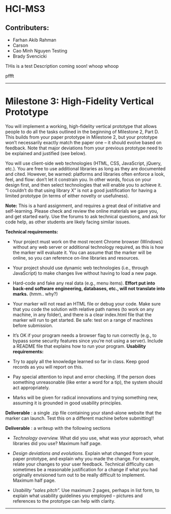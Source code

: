 # HCI-MS3

## Contributers:
 - Farhan Akib Rahman
 - Carson
 - Cao Minh Nguyen Testing
 - Brady Svencicki

THis is a test
Description coming soon!
whoop whoop

pffft


---

# Milestone 3: High-Fidelity Vertical Prototype

You will implement a working, high-fidelity vertical prototype that allows people to do all the tasks outlined in the beginning of Milestone 2, Part D. This builds from your paper prototype in Milestone 2, but your prototype won’t necessarily exactly match the paper one – it should evolve based on feedback. Note that major deviations from your previous prototype need to be explained and justified (see below).

You will use client-side web technologies (HTML, CSS, JavaScript, jQuery, etc.). You are free to use additional libraries as long as they are documented and cited. However, be warned: platforms and libraries often enforce a look, feel, and flow: don’t let it constrain you. In other words, focus on your design first, and then select technologies that will enable you to achieve it. “I couldn’t do that using library X” is not a good justification for having a limited prototype (in terms of either novelty or usefulness).

**Note:** This is a hard assignment, and requires a great deal of initiative and self-learning. Please check and review the online materials we gave you, and get started early. Use the forums to ask technical questions, and ask for code help, as other students are likely facing similar issues.

**Technical requirements:**

- Your project must work on the most recent Chrome browser (Windows) without any web server     or additional technology required, as this is how the marker will evaluate it. You can assume that the marker will be online, so you can reference on-line libraries and resources.

- Your project should use dynamic web technologies (i.e., through JavaScript) to make changes  live without having to load a new page.

- Hard-code and fake any real data (e.g., menu items). **Effort put into back-end software**     **engineering, databases, etc., will not translate into marks.** (hmm.. why?)

- Your marker will not read an HTML file or debug your code. Make sure that you code the solution with relative path names (to work on any machine, in any folder), and there is a clear index.html file that the marker will run to get started. Be safe: test on a range of machines before submission.

- It’s OK if your program needs a browser flag to run correctly (e.g., to bypass some security features     since you’re not using a server). Include a README file that explains how to run your program. **Usability requirements:**

- Try to apply all the knowledge learned so far in class. Keep good records as you will report on this.

- Pay special attention to input and error checking. If the person does something unreasonable (like     enter a word for a tip), the system should act appropriately.

- Marks will be given for radical innovations and trying something new, assuming it is grounded in     good usability principles.

**Deliverable** : a single .zip file containing your stand-alone website that the marker can launch. Test this on a different machine before submitting!!

**Deliverable** : a writeup with the following sections

- _Technology overview._ What did you use, what was your approach, what libraries did you use?     Maximum half page.

- _Design deviations and evolutions._ Explain what changed from your paper prototype, and explain     why you made the change. For example, relate your changes to your user feedback. Technical     difficulty can sometimes be a reasonable justification for a change if what you had originally     envisioned turn out to be really difficult to implement. Maximum half page.

- _Usability “sales pitch”._ Use maximum 2 pages, perhaps in list form, to explain what usability     guidelines you employed – pictures and references to the prototype can help with clarity.

---
